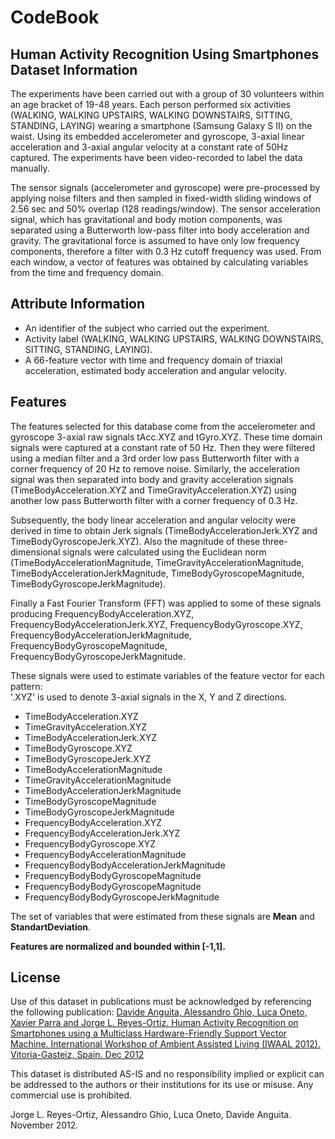 # CodeBook
## Human Activity Recognition Using Smartphones Dataset Information
The experiments have been carried out with a group of 30 volunteers within an age bracket of 19-48 years. Each person performed six activities (WALKING, WALKING UPSTAIRS, WALKING DOWNSTAIRS, SITTING, STANDING, LAYING) wearing a smartphone (Samsung Galaxy S II) on the waist. Using its embedded accelerometer and gyroscope, 3-axial linear acceleration and 3-axial angular velocity at a constant rate of 50Hz captured. The experiments have been video-recorded to label the data manually. 

The sensor signals (accelerometer and gyroscope) were pre-processed by applying noise filters and then sampled in fixed-width sliding windows of 2.56 sec and 50% overlap (128 readings/window). The sensor acceleration signal, which has gravitational and body motion components, was separated using a Butterworth low-pass filter into body acceleration and gravity. The gravitational force is assumed to have only low frequency components, therefore a filter with 0.3 Hz cutoff frequency was used. From each window, a vector of features was obtained by calculating variables from the time and frequency domain.

## Attribute Information
- An identifier of the subject who carried out the experiment.
- Activity label (WALKING, WALKING UPSTAIRS, WALKING DOWNSTAIRS, SITTING, STANDING, LAYING).
- A 66-feature vector with time and frequency domain of triaxial acceleration, estimated body acceleration and angular velocity. 

## Features
The features selected for this database come from the accelerometer and gyroscope 3-axial raw signals tAcc.XYZ and tGyro.XYZ. These time domain signals were captured at a constant rate of 50 Hz. Then they were filtered using a median filter and a 3rd order low pass Butterworth filter with a corner frequency of 20 Hz to remove noise. Similarly, the acceleration signal was then separated into body and gravity acceleration signals (TimeBodyAcceleration.XYZ and TimeGravityAcceleration.XYZ) using another low pass Butterworth filter with a corner frequency of 0.3 Hz. 

Subsequently, the body linear acceleration and angular velocity were derived in time to obtain Jerk signals (TimeBodyAccelerationJerk.XYZ and TimeBodyGyroscopeJerk.XYZ). Also the magnitude of these three-dimensional signals were calculated using the Euclidean norm (TimeBodyAccelerationMagnitude, TimeGravityAccelerationMagnitude, TimeBodyAccelerationJerkMagnitude, TimeBodyGyroscopeMagnitude, TimeBodyGyroscopeJerkMagnitude). 

Finally a Fast Fourier Transform (FFT) was applied to some of these signals producing FrequencyBodyAcceleration.XYZ, FrequencyBodyAccelerationJerk.XYZ, FrequencyBodyGyroscope.XYZ, FrequencyBodyAccelerationJerkMagnitude, FrequencyBodyGyroscopeMagnitude, FrequencyBodyGyroscopeJerkMagnitude. 

These signals were used to estimate variables of the feature vector for each pattern:  
'.XYZ' is used to denote 3-axial signals in the X, Y and Z directions.

- TimeBodyAcceleration.XYZ
- TimeGravityAcceleration.XYZ
- TimeBodyAccelerationJerk.XYZ
- TimeBodyGyroscope.XYZ
- TimeBodyGyroscopeJerk.XYZ
- TimeBodyAccelerationMagnitude
- TimeGravityAccelerationMagnitude                      
- TimeBodyAccelerationJerkMagnitude                      
- TimeBodyGyroscopeMagnitude               
- TimeBodyGyroscopeJerkMagnitude                          
- FrequencyBodyAcceleration.XYZ
- FrequencyBodyAccelerationJerk.XYZ
- FrequencyBodyGyroscope.XYZ
- FrequencyBodyAccelerationMagnitude
- FrequencyBodyBodyAccelerationJerkMagnitude
- FrequencyBodyBodyGyroscopeMagnitude
- FrequencyBodyBodyGyroscopeMagnitude
- FrequencyBodyBodyGyroscopeJerkMagnitude

The set of variables that were estimated from these signals are **Mean** and **StandartDeviation**.

**Features are normalized and bounded within [-1,1].**


## License
Use of this dataset in publications must be acknowledged by referencing the following publication: 
[Davide Anguita, Alessandro Ghio, Luca Oneto, Xavier Parra and Jorge L. Reyes-Ortiz. Human Activity Recognition on Smartphones using a Multiclass Hardware-Friendly Support Vector Machine. International Workshop of Ambient Assisted Living (IWAAL 2012). Vitoria-Gasteiz, Spain. Dec 2012](https://www.elen.ucl.ac.be/Proceedings/esann/esannpdf/es2013-84.pdf)

This dataset is distributed AS-IS and no responsibility implied or explicit can be addressed to the authors or their institutions for its use or misuse. Any commercial use is prohibited.

Jorge L. Reyes-Ortiz, Alessandro Ghio, Luca Oneto, Davide Anguita. November 2012.